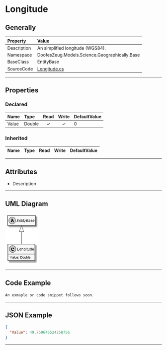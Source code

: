 ﻿# Longitude

## Generally

|Property|Value|
|:-|:-|
|Description|An simplified longitude (WGS84).|
|Namespace|DoofesZeug.Models.Science.Geographically.Base|
|BaseClass|EntityBase|
|SourceCode|[Longitude.cs](../../../../DoofesZeug.Library/Src/Models/Science/Geographically/Base/Longitude.cs)|

---

## Properties

### Declared

|Name|Type|Read|Write|DefaultValue|
|:---|:---|:--:|:---:|:-----------|
|Value|Double|&#x2713;|&#x2713;|0|

### Inherited

|Name|Type|Read|Write|DefaultValue|
|:---|:---|:--:|:---:|:-----------|

---

## Attributes

- Description

---

## UML Diagram

![Longitude.png](./Longitude.png "Longitude")

---

## Code Example

```cs
An exmaple or code snippet follows soon.
```

---

## JSON Example

```json
{
  "Value": 49.759646524258756
}
```

---

